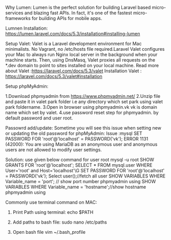 Why Lumen: Lumen is the perfect solution for building Laravel based micro-services and blazing fast APIs. In fact, it's one of the fastest micro-frameworks for building APIs for mobile apps.

Lumnen Installation:
https://lumen.laravel.com/docs/5.3/installation#installing-lumen

Setup Valet:
Valet is a Laravel development environment for Mac minimalists. No Vagrant, no /etc/hosts file required.Laravel Valet configures your Mac to always run Nginx local server in the background when your machine starts. Then, using DnsMasq, Valet proxies all requests on the *.dev domain to point to sites installed on your local machine.
Read more about Valet :https://laravel.com/docs/5.3/valet
Installation Valet : https://laravel.com/docs/5.3/valet#installation

Setup phpMyAdmin: 

1.Download phpmyadmin from https://www.phpmyadmin.net/
2.Unzip file and paste it in valet park folder i.e any directory which set park using valet park foldername.
3.Open in browser using phpmyadmin.vk vk is domain name which set by valet.
4.use password reset step for phpmyadmin. by default password and user root.

Passowrd add/update:
Sometime you will see this issue when setting new or updating the old password for phpMyAdmin:
Issue :mysql SET PASSWORD FOR 'root'@'localhost' = PASSWORD('vk');
ERROR 1131 (42000): You are using MariaDB as an anonymous user and anonymous users are not allowed to modify user settings.

Solution: use given below command for user root
mysql -u root 
SHOW GRANTS FOR 'root'@'localhost';
SELECT * FROM mysql.user WHERE User='root' and Host='localhost'\G
SET PASSWORD FOR 'root'@'localhost' = PASSWORD('vk');
Select user();//fetch all user
SHOW VARIABLES WHERE Variable_name = 'port'; // show port number phpmyadmin using
SHOW VARIABLES WHERE Variable_name = 'hostname';//show hostname phpmyadmin using

Commonly use terminal command on MAC:

1. Print Path using terminal: 
echo $PATH

2. Add paths to bash file:
sudo nano /etc/paths

3. Open bash file
vim ~/.bash_profile

